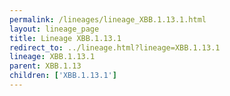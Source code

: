 ```yaml
---
permalink: /lineages/lineage_XBB.1.13.1.html
layout: lineage_page
title: Lineage XBB.1.13.1
redirect_to: ../lineage.html?lineage=XBB.1.13.1
lineage: XBB.1.13.1
parent: XBB.1.13
children: ['XBB.1.13.1']
---
```


